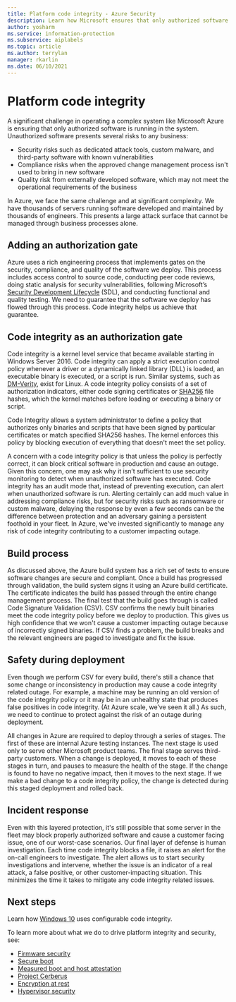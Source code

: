 ```yaml
---
title: Platform code integrity - Azure Security
description: Learn how Microsoft ensures that only authorized software is running.
author: yosharm
ms.service: information-protection
ms.subservice: aiplabels
ms.topic: article
ms.author: terrylan
manager: rkarlin
ms.date: 06/10/2021
---
```


# Platform code integrity

A significant challenge in operating a complex system like Microsoft Azure is ensuring that only authorized software is running in the system. Unauthorized software presents several risks to any business:

- Security risks such as dedicated attack tools, custom malware, and third-party software with known vulnerabilities
- Compliance risks when the approved change management process isn't used to bring in new software
- Quality risk from externally developed software, which may not meet the operational requirements of the business

In Azure, we face the same challenge and at significant complexity. We have thousands of servers running software developed and maintained by thousands of engineers. This presents a large attack surface that cannot be managed through business processes alone.

## Adding an authorization gate

Azure uses a rich engineering process that implements gates on the security, compliance, and quality of the software we deploy. This process includes access control to source code, conducting peer code reviews, doing static analysis for security vulnerabilities, following Microsoft’s [Security Development Lifecycle](https://www.microsoft.com/securityengineering/sdl/) (SDL), and conducting functional and quality testing. We need to guarantee that the software we deploy has flowed through this process. Code integrity helps us achieve that guarantee.

## Code integrity as an authorization gate

Code integrity is a kernel level service that became available starting in Windows Server 2016. Code integrity can apply a strict execution control policy whenever a driver or a dynamically linked library (DLL) is loaded, an executable binary is executed, or a script is run. Similar systems, such as [DM-Verity](https://www.kernel.org/doc/html/latest/admin-guide/device-mapper/verity.html), exist for Linux. A code integrity policy consists of a set of authorization indicators, either code signing certificates or [SHA256](https://en.wikipedia.org/wiki/Secure_Hash_Algorithms) file hashes, which the kernel matches before loading or executing a binary or script.

Code Integrity allows a system administrator to define a policy that authorizes only binaries and scripts that have been signed by particular certificates or match specified SHA256 hashes. The kernel enforces this policy by blocking execution of everything that doesn't meet the set policy.

A concern with a code integrity policy is that unless the policy is perfectly correct, it can block critical software in production and cause an outage. Given this concern, one may ask why it isn’t sufficient to use security monitoring to detect when unauthorized software has executed. Code integrity has an audit mode that, instead of preventing execution, can alert when unauthorized software is run. Alerting certainly can add much value in addressing compliance risks, but for security risks such as ransomware or custom malware, delaying the response by even a few seconds can be the difference between protection and an adversary gaining a persistent foothold in your fleet. In Azure, we've invested significantly to manage any risk of code integrity contributing to a customer impacting outage.

## Build process

As discussed above, the Azure build system has a rich set of tests to ensure software changes are secure and compliant. Once a build has progressed through validation, the build system signs it using an Azure build certificate. The certificate indicates the build has passed through the entire change management process. The final test that the build goes through is called Code Signature Validation (CSV). CSV confirms the newly built binaries meet the code integrity policy before we deploy to production. This gives us high confidence that we won't cause a customer impacting outage because of incorrectly signed binaries. If CSV finds a problem, the build breaks and the relevant engineers are paged to investigate and fix the issue.

## Safety during deployment

Even though we perform CSV for every build, there's still a chance that some change or inconsistency in production may cause a code integrity related outage. For example, a machine may be running an old version of the code integrity policy or it may be in an unhealthy state that produces false positives in code integrity. (At Azure scale, we’ve seen it all.) As such, we need to continue to protect against the risk of an outage during deployment.

All changes in Azure are required to deploy through a series of stages. The first of these are internal Azure testing instances. The next stage is used only to serve other Microsoft product teams. The final stage serves third-party customers. When a change is deployed, it moves to each of these stages in turn, and pauses to measure the health of the stage. If the change is found to have no negative impact, then it moves to the next stage. If we make a bad change to a code integrity policy, the change is detected during this staged deployment and rolled back.

## Incident response

Even with this layered protection, it's still possible that some server in the fleet may block properly authorized software and cause a customer facing issue, one of our worst-case scenarios. Our final layer of defense is human investigation. Each time code integrity blocks a file, it raises an alert for the on-call engineers to investigate. The alert allows us to start security investigations and intervene, whether the issue is an indicator of a real attack, a false positive, or other customer-impacting situation. This minimizes the time it takes to mitigate any code integrity related issues.  

## Next steps

Learn how [Windows 10](/windows/security/threat-protection/device-guard/introduction-to-device-guard-virtualization-based-security-and-windows-defender-application-control) uses configurable code integrity.

To learn more about what we do to drive platform integrity and security, see:

- [Firmware security](firmware.md)
- [Secure boot](secure-boot.md)
- [Measured boot and host attestation](measured-boot-host-attestation.md)
- [Project Cerberus](project-cerberus.md)
- [Encryption at rest](encryption-atrest.md)
- [Hypervisor security](hypervisor.md)